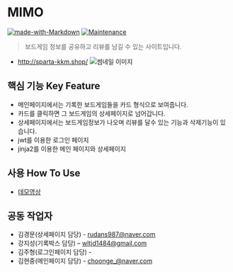 
# MIMO
[![made-with-Markdown](https://img.shields.io/badge/Made%20with-Markdown-1f425f.svg)](http://commonmark.org)
[![Maintenance](https://img.shields.io/badge/Maintained%3F-yes-green.svg)](https://github.com/ohahohah/readme-template/graphs/commit-activity) 




> 보드게임 정보를 공유하고 리뷰를 남길 수 있는 사이트입니다.
- http://sparta-kkm.shop/
![썸네일 이미지](https://user-images.githubusercontent.com/97393364/179380936-3915c2b7-b962-459c-be64-13a0b0e6ff98.png)


## 핵심 기능  Key Feature
-  메인페이지에서는 기록한 보드게임들을 카드 형식으로 보여줍니다.
-  카드를 클릭하면 그 보드게임의 상세페이지로 넘어갑니다.
- 상세페이지에서는 보드게임정보가 나오며 리뷰를 달수 있는 기능과 삭제기능이 있습니다.
- jwt를 이용한 로그인 페이지
- jinja2를 이용한 메인 페이지와 상세페이지

## 사용 How To Use
- [데모영상](https://youtu.be/pTGjYsJ85dI)



## 공동 작업자
- 김경문(상세페이지 담당) - <rudans987@naver.com>
- 강지성(기록박스 담당) – <wltjd1484@gmail.com>  
- 김주형(로그인페이지 담당) - 
- 김현중(메인페이지 담당) - <choonge_@naver.com>
